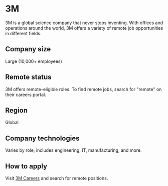 # 3M

3M is a global science company that never stops inventing. With offices and operations around the world, 3M offers a variety of remote job opportunities in different fields.

## Company size
Large (10,000+ employees)

## Remote status
3M offers remote-eligible roles. To find remote jobs, search for "remote" on their careers portal.

## Region
Global

## Company technologies
Varies by role; includes engineering, IT, manufacturing, and more.

## How to apply
Visit [3M Careers](https://3m.recsolu.com) and search for remote positions.
